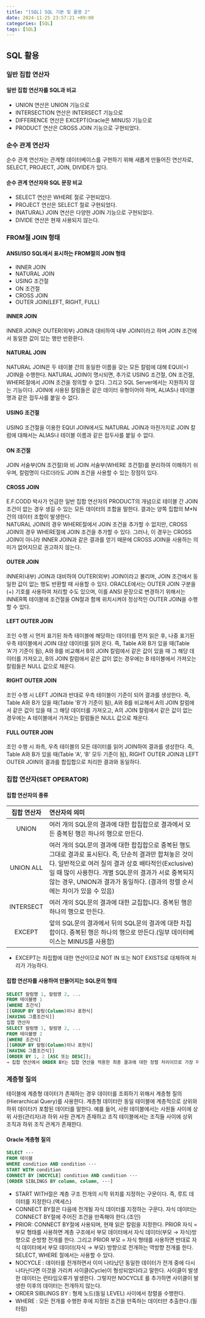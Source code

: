 ```yaml
---
title: "[SQL] SQL 기본 및 활용 2"
date: 2024-11-25 23:57:21 +09:00
categories: [SQL]
tags: [SQL]
---
```

## **SQL 활용**

### **일반 집합 연산자**

#### **일반 집합 연산자를 SQL과 비교**

- UNION 연산은 UNION 기능으로
- INTERSECTION 연산은 INTERSECT 기능으로
- DIFFERENCE 연산은 EXCEPT(Oracle은 MINUS) 기능으로
- PRODUCT 연산은 CROSS JOIN 기능으로 구현되었다.

### **순수 관계 연산자**

순수 관계 연산자는 관계형 데이터베이스를 구현하기 위해 새롭게 만들어진 연산자로, SELECT, PROJECT, JOIN, DIVIDE가 있다.

#### **순수 관계 연산자와 SQL 문장 비교**

- SELECT 연산은 WHERE 절로 구현되었다.
- PROJECT 연산은 SELECT 절로 구현되었다.
- (NATURAL) JOIN 연산은 다양한 JOIN 기능으로 구현되었다.
- DIVIDE 연산은 현재 사용되지 않는다.

### **FROM절 JOIN 형태**

#### **ANSI/ISO SQL에서 표시하는 FROM절의 JOIN 형태**

- INNER JOIN
- NATURAL JOIN
- USING 조건절
- ON 조건절
- CROSS JOIN
- OUTER JOIN(LEFT, RIGHT, FULL)

#### **INNER JOIN**

INNER JOIN은 OUTER(외부) JOIN과 대비하여 내부 JOIN이라고 하며 JOIN 조건에서 동일한 값이 있는 행만 반환환다.

#### **NATURAL JOIN**

NATURAL JOIN은 두 테이블 간의 동일한 이름을 갖는 모든 칼럼에 대해 EQUI(=) JOIN을 수행한다. NATURAL JOIN이 명시되면, 추가로 USING 조건절, ON 조건절, WHERE절에서 JOIN 조건을 정의할 수 없다. 그리고 SQL Server에서는 지원하지 않는 기능이다. JOIN에 사용된 칼럼들은 같은 데이터 유형이어야 하며, ALIAS나 테이블명과 같은 접두사를 붙일 수 없다.

#### **USING 조건절**

USING 조건절을 이용한 EQUI JOIN에서도 NATURAL JOIN과 마찬가지로 JOIN 칼럼에 대해서는 ALIAS나 테이블 이름과 같은 접두사를 붙일 수 없다.

#### **ON 조건절**

JOIN 서술부(ON 조건절)와 비 JOIN 서술부(WHERE 조건절)를 분리하여 이해하기 쉬우며, 칼럼명이 다르더라도 JOIN 조건을 사용할 수 있는 장점이 있다.

#### **CROSS JOIN**

E.F.CODD 박사가 언급한 일반 집합 연산자의 PRODUCT의 개념으로 테이블 간 JOIN 조건이 없는 경우 생길 수 있는 모든 데이터의 조합을 말한다. 결과는 양쪽 집합의 M*N 건의 데이터 조합이 발생한다.<br/>
NATURAL JOIN의 경우 WHERE절에서 JOIN 조건을 추가할 수 없지만, CROSS JOIN의 경우 WHERE절에 JOIN 조건을 추가할 수 있다. 그러나, 이 경우는 CROSS JOIN이 아니라 INNER JOIN과 같은 결과를 얻기 때문에 CROSS JOIN을 사용하는 의미가 없어지므로 권고하지 않는다.

#### **OUTER JOIN**

INNER(내부) JOIN과 대비하여 OUTER(외부) JOIN이라고 불리며, JOIN 조건에서 동일한 값이 없는 행도 반환할 때 사용할 수 있다. ORACLE에서는 OUTER JOIN 구분을 (+) 기호를 사용하여 처리할 수도 있으며, 이를 ANSI 문장으로 변경하기 위해서는 INNER쪽 테이블에 조건절을 ON절과 함께 위치시켜야 정상적인 OUTER JOIN을 수행할 수 있다.

#### **LEFT OUTER JOIN**

조인 수행 시 먼저 표기된 좌측 테이블에 해당하는 데이터를 먼저 읽은 후, 나중 표기된 우측 테이블에서 JOIN 대상 데이터를 읽어 온다. 즉, Table A와 B가 있을 때(Table 'A'가 기준이 됨), A와 B를 비교해서 B의 JOIN 칼럼에서 같은 값이 있을 때 그 해당 데이터를 가져오고, B의 JOIN 칼럼에서 같은 값이 없는 경우에는 B 테이블에서 가져오는 칼럼들은 NULL 값으로 채운다.

#### **RIGHT OUTER JOIN**

조인 수행 시 LEFT JOIN과 반대로 우측 테이블이 기준이 되어 결과를 생성한다. 즉, Table A와 B가 있을 때(Table 'B'가 기준이 됨), A와 B를 비교해서 A의 JOIN 칼럼에서 같은 값이 있을 때 그 해당 데이터를 가져오고, A의 JOIN 칼럼에서 같은 값이 없는 경우에는 A 테이블에서 가져오는 칼럼들은 NULL 값으로 채운다.

#### **FULL OUTER JOIN**

조인 수행 시 좌측, 우측 테이블의 모든 데이터를 읽어 JOIN하여 결과를 생성한다. 즉, Table A와 B가 있을 때(Table 'A', 'B' 모두 기준이 됨), RIGHT OUTER JOIN과 LEFT OUTER JOIN의 결과를 합집합으로 처리한 결과와 동일하다.

### **집합 연산자(SET OPERATOR)**

#### **집합 연산자의 종류**

| **집합 연산자** | **연산자의 의미**                                                                                                                                                                                                                                                                                       |
| :-------------: | :------------------------------------------------------------------------------------------------------------------------------------------------------------------------------------------------------------------------------------------------------------------------------------------------------ |
|      UNION      | 여러 개의 SQL문의 결과에 대한 합집합으로 결과에서 모든 중복된 행은 하나의 행으로 만든다.                                                                                                                                                                                                                |
|    UNION ALL    | 여러 개의 SQL문의 결과에 대한 합집합으로 중복된 행도 그대로 결과로 표시된다. 즉, 단순히 결과만 합쳐놓은 것이다. 일반적으로 여러 질의 결과 상호 배타적인(Exclusive)일 때 많이 사용한다. 개별 SQL문의 결과가 서로 중복되지 않는 경우, UNION과 결과가 동일하다. (결과의 정렬 순서에는 차이가 있을 수 있음) |
|    INTERSECT    | 여러 개의 SQL문의 결과에 대한 교집합니다. 중복된 행은 하나의 행으로 만든다.                                                                                                                                                                                                                             |
|     EXCEPT      | 앞의 SQL문의 결과에서 뒤의 SQL문의 결과에 대한 차집합이다. 중복된 행은 하나의 행으로 만든다.(일부 데이터베이스는 MINUS를 사용함)                                                                                                                                                                        |

- EXCEPT는 차집합에 대한 연산이므로 NOT IN 또는 NOT EXISTS로 대체하여 처리가 가능하다.

#### **집합 연산자를 사용하여 만들어지는 SQL문의 형태**

```SQL
SELECT 칼럼명 1, 칼럼명 2, ...
FROM 테이블명 1
[WHERE 조건식]
[[GROUP BY 칼럼(Column)이나 표현식]
[HAVING 그룹조건식]]
집합 연산자
SELECT 칼럼명 1, 칼럼명 2, ...
FROM 테이블명 2
[WHERE 조건식]
[[GROUP BY 칼럼(Column)이나 표현식]
[HAVING 그룹조건식]]
[ORDER BY 1, 2 [ASC 또는 DESC]];
→ 집합 연산에서 ORDER BY는 집합 연산을 적용한 최종 결과에 대한 정렬 처리이므로 가장 마지막 줄에 한 번만 기술한다.
```

### **계층형 질의**

테이블에 계층형 데이터가 존재하는 경우 데이터를 조회하기 위해서 계층형 질의(Hierarchical Query)를 사용한다. 계층형 데이터란 동일 테이블에 계층적으로 상위와 하위 데이터가 포함된 데이터를 말한다. 예를 듦어, 사원 테이블에서는 사원들 사이에 상위 사원(관리자)과 하위 사원 관계가 존재하고 조직 테이블에서는 조직들 사이에 상위 조직과 하위 조직 관계가 존재한다.

#### **Oracle 계층형 질의**

```SQL
SELECT ···
FROM 테이블
WHERE condition AND condition ···
START WITH condition
CONNECT BY [NOCYCLE] condition AND condition ···
[ORDER SIBLINGS BY column, column, ···]
```

- START WITH절은 계층 구조 전개의 시작 위치를 지정하는 구문이다. 즉, 루트 데이터를 지정한다.(액세스)
- CONNECT BY절은 다음에 전개될 자식 데이터를 지정하는 구문다. 자식 데이터는 CONNECT BY절에 주어진 조건을 만족해야 한다.(조인)
- PRIOR: CONNECT BY절에 사용되며, 현재 읽은 칼럼을 지정한다. PRIOR 자식 = 부모 형태를 사용하면 계층 구조에서 부모 데이터에서 자식 데이터(부모 → 자식)방향으로 순방향 전개를 한다. 그리고 PRIOR 부모 = 자식 형태를 사용하면 반대로 자식 데이터에서 부모 데이터(자식 → 부모) 방향으로 전개하는 역방향 전개를 한다. SELECT, WHERE 절에서는 사용할 수 있다.
- NOCYCLE : 데이터를 전개하면서 이미 나타났던 동일한 데이터가 전개 중에 다시 나타난다면 이것을 가리켜 사이클(Cycle)이 형성되었다라고 말한다. 사이클이 발생한 데이터는 런타임오류가 발생한다. 그렇지만 NOCYCLE 를 추가하면 사이클이 발생한 이후의 데이터는 전개하지 않는다.
- ORDER SIBLINGS BY : 형제 노드(동일 LEVEL) 사이에서 정렬을 수행한다.
- WHERE : 모든 전개를 수행한 후에 지정된 조건을 만족하는 데이터만 추출한다.(필터링)
